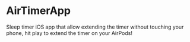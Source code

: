# AirTimerApp
Sleep timer iOS app that allow extending the timer without touching your phone, hit play to extend the timer on your AirPods!
